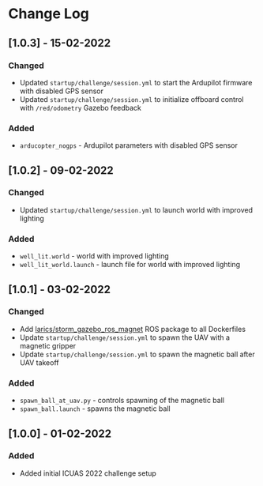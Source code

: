 
# Change Log

## [1.0.3] - 15-02-2022

### Changed
- Updated ```startup/challenge/session.yml``` to start the Ardupilot firmware with disabled GPS sensor
- Updated ```startup/challenge/session.yml``` to initialize offboard control with ```/red/odometry``` Gazebo feedback

### Added
- ```arducopter_nogps``` - Ardupilot parameters with disabled GPS sensor

## [1.0.2] - 09-02-2022

### Changed
- Updated ```startup/challenge/session.yml``` to launch world with improved lighting

### Added
- ```well_lit.world``` - world with improved lighting
- ```well_lit_world.launch``` - launch file for world with improved lighting

## [1.0.1] - 03-02-2022

### Changed
- Add [larics/storm_gazebo_ros_magnet](https://github.com/larics/storm_gazebo_ros_magnet.git) ROS package to all Dockerfiles
- Update ```startup/challenge/session.yml``` to spawn the UAV with a magnetic gripper
- Update ```startup/challenge/session.yml``` to spawn the magnetic ball after UAV takeoff

### Added
- ```spawn_ball_at_uav.py``` - controls spawning of the magnetic ball 
- ```spawn_ball.launch``` - spawns the magnetic ball

## [1.0.0] - 01-02-2022
 
### Added
   
- Added initial ICUAS 2022 challenge setup
